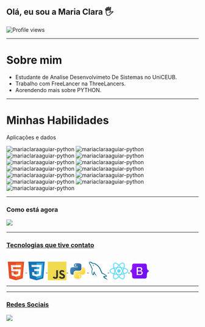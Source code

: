 ## Olá, eu sou a Maria Clara 🖐

<p align="left"> <img src="https://komarev.com/ghpvc/?username=MariaClaraAguiarFranco&color=green" alt="Profile views" /></p>

<hr>

 # Sobre mim
* Estudante de Analise Desenvolvimeto De Sistemas no UniCEUB.
* Trabalho com FreeLancer na ThreeLancers.
* Aorendendo mais sobre PYTHON.

<hr>

# Minhas Habilidades
<p> Aplicações e dados </p>
<div>
<img alingn="center" alt="mariaclaraaguiar-python" src="https://img.shields.io/badge/Python-14354C?style=for-the-badge&logo=python&logoColor=white"/>
<img alingn="center" alt="mariaclaraaguiar-python" src="https://img.shields.io/badge/HTML-239120?style=for-the-badge&logo=html5&logoColor=white"/>
<img alingn="center" alt="mariaclaraaguiar-python" src="https://img.shields.io/badge/CSS-239120?&style=for-the-badge&logo=css3&logoColor=white"/>
<img alingn="center" alt="mariaclaraaguiar-python" src="https://img.shields.io/badge/JavaScript-323330?style=for-the-badge&logo=javascript&logoColor=F7DF1E"/>
<img alingn="center" alt="mariaclaraaguiar-python" src="	https://img.shields.io/badge/PHP-777BB4?style=for-the-badge&logo=php&logoColor=white"/>
<img alingn="center" alt="mariaclaraaguiar-python" src=" https://img.shields.io/badge/React-20232A?style=for-the-badge&logo=react&logoColor=61DAFB"/>
<img alingn="center" alt="mariaclaraaguiar-python" src="https://img.shields.io/badge/Angular-DD0031?style=for-the-badge&logo=angular&logoColor=white"/>
<img alingn="center" alt="mariaclaraaguiar-python" src="https://img.shields.io/badge/Django-092E20?style=for-the-badge&logo=django&logoColor=white"/>
<img alingn="center" alt="mariaclaraaguiar-python" src="https://img.shields.io/badge/Flask-000000?style=for-the-badge&logo=flask&logoColor=white"/>
<img alingn="center" alt="mariaclaraaguiar-python" src="https://img.shields.io/badge/MongoDB-4EA94B?style=for-the-badge&logo=mongodb&logoColor=white"/>
<img alingn="center" alt="mariaclaraaguiar-python" src="https://img.shields.io/badge/Microsoft_Excel-217346?style=for-the-badge&logo=microsoft-excel&logoColor=white"/>
<img alingn="center" alt="mariaclaraaguiar-python" src="https://img.shields.io/badge/Linux-E34F26?style=for-the-badge&logo=linux&logoColor=black"/>
<img alingn="center" alt="mariaclaraaguiar-python" src="https://img.shields.io/badge/Git-E34F26?style=for-the-badge&logo=git&logoColor=white"/>
</div>
<hr>

### Como está agora

<div style="display: inline_block">
  <a herf="https://github-readme-stats.vercel.app/api?username=iuricode&theme=default"/>
  <a href="https://github.com/mariaclaraaguiar"/>
  <img height="180em" src="https://github-readme-stats.vercel.app/api    sername=mariaclaraaguiar&show_icons=true&theme=dark&include_all_commits=true&count_private=true"/>
 
<!--<img height="180em" src="https://github-readme-stats.vercel.app/api/top-langs/?username=mariaclaraaguiar&layout=compact&langs_count=7&theme=dark"/>-->
</div>

<hr>

 ### Tecnologias que tive contato
 
<div style="display: inline_block"><br>
  <img align="center" alt="mariaclaraaguiar-HTML" height="50" width="50" src="https://raw.githubusercontent.com/devicons/devicon/master/icons/html5/html5-original.svg">
  <img align="center" alt="mariaclaraaguiar-CSS" height="50" width="50" src="https://raw.githubusercontent.com/devicons/devicon/master/icons/css3/css3-original.svg">
  <img align="center" alt="mariaclaraaguiar-Js" height="50" width="50" src="https://raw.githubusercontent.com/devicons/devicon/master/icons/javascript/javascript-original.svg">
  <img align="center" alt="mariaclaraaguiar-Python" height="50" width="50" src="https://raw.githubusercontent.com/devicons/devicon/master/icons/Python/Python-original.svg">
  <img align="center" alt="mariaclaraaguiar-MySQL" height="50" width="50" src="https://raw.githubusercontent.com/devicons/devicon/master/icons/mysql/mysql-original.svg">
<!--NextJS<img align="center" alt="mariaclaraaguiar-NextJS" height="50" width="50" src="https://raw.githubusercontent.com/devicons/devicon/master/icons/nextjs/nextjs-original.svg"> -->
  <img align="center" alt="mariaclaraaguiar-React" height="50" width="50" src="https://raw.githubusercontent.com/devicons/devicon/master/icons/react/react-original.svg">
  <img align="center" alt="mariaclaraaguiar-Git" height="50" width="50"src="https://raw.githubusercontent.com/devicons/devicon/master/icons/bootstrap/bootstrap-original.svg">
  <!--CSharp<img align="center" alt="mariaclaraaguiar-CSharp" height="50" width="50" src="https://raw.githubusercontent.com/devicons/devicon/master/icons/csharp/csharp-original.svg">-->
</div>
  
<hr>
  
  <!--### Commits
  
  ![Snake animation](https://github.com/mariaclaraaguiar/mariaclaraaguiar/blob/output/github-contribution-grid-snake.svg)-->
  
  <hr>

 ### Redes Sociais
 
  <div>
    <!--
  <a href = "https://mail.google.com/mail/u/0/#inbox"><img src="https://img.shields.io/badge/-Gmail-crimson?style=for-the-badge&logo=gmail&logoColor=white" target="_blank"></a>
-->
    <!--<a href = "https://www.instagram.com/pedro_soares1261/" target="_blank"><img src="https://img.shields.io/badge/-Instagram-AE384C?style=for-the-badge&logo=instagram&logoColor=white"></a>-->
  <a href="https://www.linkedin.com/in/maria-clara-franco-013aa622b/" target="_blank"><img src="https://img.shields.io/badge/-LinkedIn-%230077B5?style=for-the-badge&logo=linkedin&logoColor=white" target="_blank"></a>
  </div>
